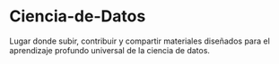 # Ciencia-de-Datos
Lugar donde subir, contribuir y compartir materiales diseñados para el aprendizaje profundo universal de la ciencia de datos.
